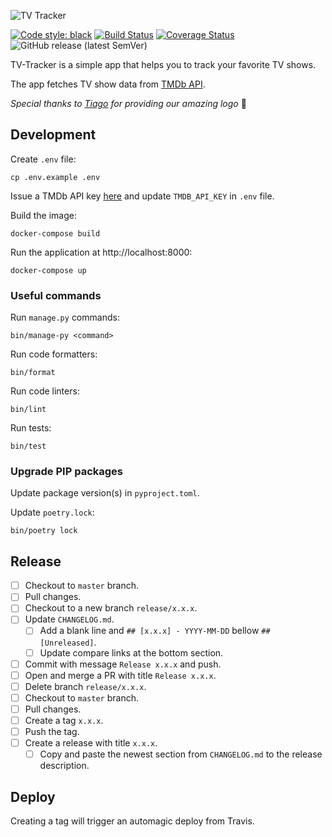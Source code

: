 ![TV Tracker](https://raw.githubusercontent.com/olivertso/tv-tracker/master/project/core/static/core/img/logo.png)

[![Code style: black](https://img.shields.io/badge/code%20style-black-000000.svg)](https://github.com/ambv/black)
[![Build Status](https://travis-ci.org/olivertso/tv-tracker.svg?branch=master)](https://travis-ci.org/olivertso/tv-tracker)
[![Coverage Status](https://coveralls.io/repos/github/olivertso/tv-tracker/badge.svg?branch=master)](https://coveralls.io/github/olivertso/tv-tracker?branch=master)
![GitHub release (latest SemVer)](https://img.shields.io/github/v/release/olivertso/tv-tracker)

TV-Tracker is a simple app that helps you to track your favorite TV shows.

The app fetches TV show data from [TMDb API][tmdb-api].

*Special thanks to [Tiago](https://github.com/tmazza) for providing our amazing logo* 🍺

## Development

Create `.env` file:
```
cp .env.example .env
```

Issue a TMDb API key [here][tmdb-api] and update `TMDB_API_KEY` in `.env` file.

Build the image:
```
docker-compose build
```

Run the application at http://localhost:8000:
```
docker-compose up
```

### Useful commands

Run `manage.py` commands:
```
bin/manage-py <command>
```

Run code formatters:
```
bin/format
```

Run code linters:
```
bin/lint
```

Run tests:
```
bin/test
```

### Upgrade PIP packages

Update package version(s) in `pyproject.toml`.

Update `poetry.lock`:
```
bin/poetry lock
```

## Release

- [ ] Checkout to `master` branch.
- [ ] Pull changes.
- [ ] Checkout to a new branch `release/x.x.x`.
- [ ] Update `CHANGELOG.md`.
  - [ ] Add a blank line and `## [x.x.x] - YYYY-MM-DD` bellow `## [Unreleased]`.
  - [ ] Update compare links at the bottom section.
- [ ] Commit with message `Release x.x.x` and push.
- [ ] Open and merge a PR with title `Release x.x.x`.
- [ ] Delete branch `release/x.x.x`.
- [ ] Checkout to `master` branch.
- [ ] Pull changes.
- [ ] Create a tag `x.x.x`.
- [ ] Push the tag.
- [ ] Create a release with title `x.x.x`.
  - [ ] Copy and paste the newest section from `CHANGELOG.md` to the release description.

## Deploy

Creating a tag will trigger an automagic deploy from Travis.

[tmdb-api]: https://developers.themoviedb.org/3/getting-started/introduction
